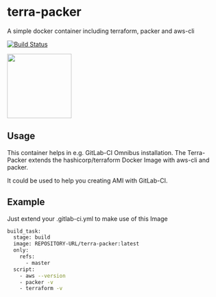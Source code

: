 # terra-packer

A simple docker container including terraform, packer and aws-cli

[![Build Status](https://api.travis-ci.org/pfandie/terra-packer.svg?branch=master)](https://travis-ci.org/pfandie/terra-packer)

<img src="https://cdn.rawgit.com/hashicorp/terraform-website/master/content/source/assets/images/logo-hashicorp.svg" width="150x">

## Usage

This container helps in e.g. GitLab-CI Omnibus installation.
The Terra-Packer extends the hashicorp/terraform Docker Image with aws-cli and packer.

It could be used to help you creating AMI with GitLab-CI.

## Example

Just extend your .gitlab-ci.yml to make use of this Image

```bash
build_task:
  stage: build
  image: REPOSITORY-URL/terra-packer:latest
  only:
    refs:
      - master
  script:
    - aws --version
    - packer -v
    - terraform -v
```
